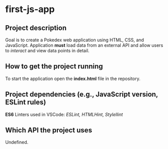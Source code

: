 # first-js-app
## Project description

Goal is to create a Pokedex web application using HTML, CSS, and JavaScript. Application **must** load data from an external API and allow users to _interact_ and view data points in detail. 

## How to get the project running

To start the application open the **index.html** file in the repository.

## Project dependencies (e.g., JavaScript version, ESLint rules)

**ES6**
Linters used in VSCode: _ESLint, HTMLHint, Stylellint_

## Which API the project uses

Undefined.
